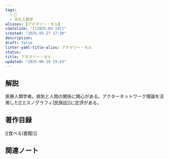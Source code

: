 ```yaml
---
tags:
  - 👤
  - 文化人類学
aliases: [アネマリー・モル]
cdatelink: "[[2025-03-14]]"
created: "2025-03-27 17:30"
description: 
draft: false
linter-yaml-title-alias: アネマリー・モル
status: 
title: アネマリー・モル
updated: "2025-06-19 19:43"
---
```


## 解説
医療人類学者。病気と人間の関係に関心がある。アクターネットワーク理論を活用した[[エスノグラフィ|民族誌]]に定評がある。
## 著作目録
[[食べる(書籍)]]
## 関連ノート

